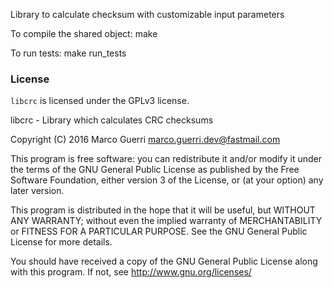 Library to calculate checksum with customizable input parameters

To compile the shared object:
    make

To run tests:
    make run_tests

### License ###
`libcrc` is licensed under the GPLv3 license.

libcrc - Library which calculates CRC checksums 

Copyright (C) 2016 Marco Guerri <marco.guerri.dev@fastmail.com>

This program is free software: you can redistribute it and/or modify
it under the terms of the GNU General Public License as published by
the Free Software Foundation, either version 3 of the License, or
(at your option) any later version.

This program is distributed in the hope that it will be useful,
but WITHOUT ANY WARRANTY; without even the implied warranty of
MERCHANTABILITY or FITNESS FOR A PARTICULAR PURPOSE.  See the
GNU General Public License for more details.

You should have received a copy of the GNU General Public License
along with this program.  If not, see <http://www.gnu.org/licenses/>


